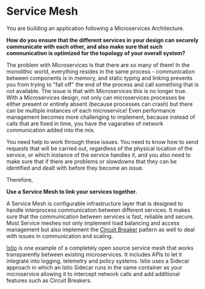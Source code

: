 # Service Mesh

You are building an application following a Microservices Architecture.

**How do you ensure that the different services in your design can securely communicate with each other, and also make sure that such communication is optimized for the topology of your overall system?**

The problem with Microservices is that there are so many of them!  In the monolithic world, everything resides in the same process - communication between components is in memory, and static typing and linking prevents you from trying to "fall off" the end of the process and call something that is not available.  The issue is that with Microservices this is no longer true.  With a Microservices design, not only can microservices processes be either present or entirely absent (because processes can crash) but there can be multiple instances of each microservice!  Even performance management becomes more challenging to implement, because instead of calls that are fixed in time, you have the vagaraties of network communication added into the mix.  

You need help to work through these issues.  You need to know how to send requests that will be carried out, regardless of the physical location of the service, or which instance of the service handles it, and you also need to make sure that if there are problems or slowdowns that they can be identified and dealt with before they become an issue.

Therefore,

**Use a Service Mesh to link your services together.**

A Service Mesh is configurable infrastructure layer that is designed to handle interprocess communication between different services.  It makes sure that the communication between services is fast, reliable and secure.  Most Service meshes not only implement load balancing and access management but also implement the [Circuit Breaker](../Microservices/Circuit-Breaker.md) pattern as well to deal with issues in communication and scaling. 

[Istio](https://istio.io/) is one example of a completely open source service mesh that works transparently between existing microservices.  It includes APIs to let it integrate into logging, telemetry and policy systems.  Istio uses a Sidecar approach in which an Istio Sidecar runs in the same container as your microservice allowing it to intercept network calls and add additional features such as Circuit Breakers.
